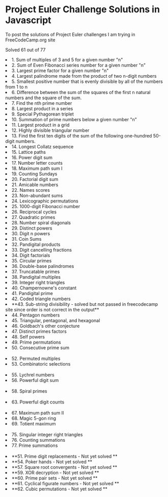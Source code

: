 # Project Euler Challenge Solutions in Javascript
To post the solutions of Project Euler challenges I am trying in FreeCodeCamp.org site

Solved 61 out of 77

<td>
  <li>1. Sum of multiples of 3 and 5 for a given number "n"</li>
  <li>2. Sum of Even Fibonacci series number for a given number "n"</li>
  <li>3. Largest prime factor for a given number "n"</li>
  <li>4. Largest palindrome made from the product of two n-digit numbers</li>
  <li>5. Smallest positive number that is evenly divisible by all of the numbers from 1 to n</li>
  <li>6. Difference between the sum of the squares of the first n natural numbers and the square of the sum.</li>
  <li>7. Find the nth prime number</li>
  <li>8. Largest product in a series</li>
  <li>9. Special Pythagorean triplet</li>
  <li>10. Summation of prime numbers below a given number "n"</li>
  <li>11. Largest product in a grid</li>
  <li>12. Highly divisible triangular number</li>
  <li>13. Find the first ten digits of the sum of the following one-hundred 50-digit numbers.</li>
  <li>14. Longest Collatz sequence</li>
  <li>15. Lattice paths</li>
  <li>16. Power digit sum</li>
  <li>17. Number letter counts</li>
  <li>18. Maximum path sum I</li>
  <li>19. Counting Sundays</li>
  <li>20. Factorial digit sum</li>
  <li>21. Amicable numbers</li>
  <li>22. Names scores</li>
  <li>23. Non-abundant sums</li>
  <li>24. Lexicographic permutations</li>
  <li>25. 1000-digit Fibonacci number</li>
  <li>26. Reciprocal cycles</li>
  <li>27. Quadratic primes</li>
  <li>28. Number spiral diagonals</li>
  <li>29. Distinct powers</li>
  <li>30. Digit n powers</li>
  <li>31. Coin Sums</li>
  <li>32. Pandigital products</li>
  <li>33. Digit cancelling fractions</li>
  <li>34. Digit factorials</li>
  <li>35. Circular primes</li>
  <li>36. Double-base palindromes</li>
  <li>37. Truncatable primes</li>
  <li>38. Pandigital multiples</li>
  <li>39. Integer right triangles</li>
  <li>40. Champernowne's constant</li>
  <li>41. Pandigital prime</li>
  <li>42. Coded triangle numbers</li>
  <li>**43. Sub-string divisibility - solved but not passed in freecodecamp site since order is not correct in the output**</li>
  <li>44. Pentagon numbers</li>
  <li>45. Triangular, pentagonal, and hexagonal</li>
  <li>46. Goldbach's other conjecture</li>
  <li>47. Distinct primes factors</li>
  <li>48. Self powers</li>
  <li>49. Prime permutations</li>
  <li>50. Consecutive prime sum</li>
 <br/>
  <li>52. Permuted multiples</li>
  <li>53. Combinatoric selections</li>
 <br/> 
  <li>55. Lychrel numbers</li>
  <li>56. Powerful digit sum</li>
 <br/> 
  <li>58. Spiral primes</li>
 <br/>
  <li>63. Powerful digit counts</li>
 <br/>
  <li>67. Maximum path sum II</li>
  <li>68. Magic 5-gon ring</li>
  <li>69. Totient maximum</li>
 <br/>
  <li>75. Singular integer right triangles</li>
  <li>76. Counting summations</li>
  <li>77. Prime summations</li>
 <br/>
  
  <li>**51. Prime digit replacements - Not yet solved **</li>
  <li>**54. Poker hands - Not yet solved **</li>
  <li>**57. Square root convergents - Not yet solved **</li>
  <li>**59. XOR decryption - Not yet solved **</li>
  <li>**60. Prime pair sets - Not yet solved **</li>
  <li>**61. Cyclical figurate numbers - Not yet solved **</li>
  <li>**62. Cubic permutations - Not yet solved **</li>
  
</td>
